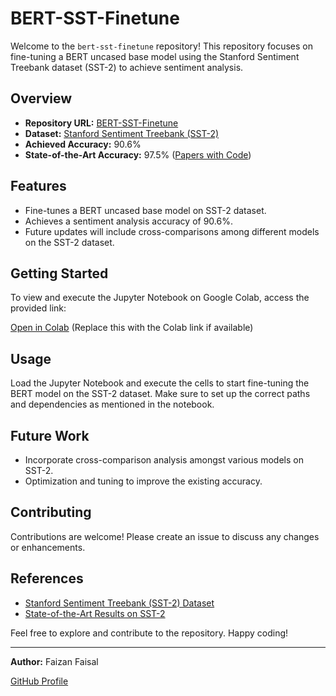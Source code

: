 # BERT-SST-Finetune

Welcome to the `bert-sst-finetune` repository! This repository focuses on fine-tuning a BERT uncased base model using the Stanford Sentiment Treebank dataset (SST-2) to achieve sentiment analysis.

## Overview

- **Repository URL:** [BERT-SST-Finetune](https://github.com/FaizanFaisal25/bert-sst-finetune.git)
- **Dataset:** [Stanford Sentiment Treebank (SST-2)](https://huggingface.co/datasets/stanfordnlp/sst2)
- **Achieved Accuracy:** 90.6%
- **State-of-the-Art Accuracy:** 97.5% ([Papers with Code](https://paperswithcode.com/sota/sentiment-analysis-on-sst-2-binary))

## Features

- Fine-tunes a BERT uncased base model on SST-2 dataset.
- Achieves a sentiment analysis accuracy of 90.6%.
- Future updates will include cross-comparisons among different models on the SST-2 dataset.

## Getting Started

To view and execute the Jupyter Notebook on Google Colab, access the provided link:

[Open in Colab](https://github.com/FaizanFaisal25/bert-sst-finetune.git) (Replace this with the Colab link if available)

## Usage

Load the Jupyter Notebook and execute the cells to start fine-tuning the BERT model on the SST-2 dataset. Make sure to set up the correct paths and dependencies as mentioned in the notebook.

## Future Work

- Incorporate cross-comparison analysis amongst various models on SST-2.
- Optimization and tuning to improve the existing accuracy.

## Contributing

Contributions are welcome! Please create an issue to discuss any changes or enhancements.

## References

- [Stanford Sentiment Treebank (SST-2) Dataset](https://huggingface.co/datasets/stanfordnlp/sst2)
- [State-of-the-Art Results on SST-2](https://paperswithcode.com/sota/sentiment-analysis-on-sst-2-binary)

Feel free to explore and contribute to the repository. Happy coding!

---

**Author:** Faizan Faisal

[GitHub Profile](https://github.com/FaizanFaisal25)

